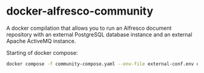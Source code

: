 # docker-alfresco-community


A docker compilation that allows you to run an Alfresco document repository 
with an external PostgreSQL database instance and an external Apache ActiveMQ instance.

Starting of docker compose:

```bash
docker compose -f community-compose.yaml --env-file external-conf.env up
```